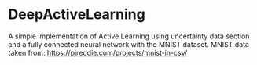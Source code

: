 # DeepActiveLearning
A simple implementation of Active Learning using uncertainty data section and a fully connected neural network with the MNIST dataset.
MNIST data taken from: https://pjreddie.com/projects/mnist-in-csv/
